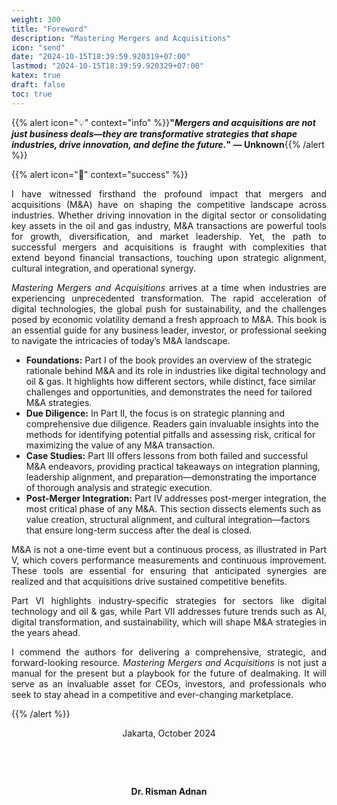 ```yaml
---
weight: 300
title: "Foreword"
description: "Mastering Mergers and Acquisitions"
icon: "send"
date: "2024-10-15T18:39:59.920319+07:00"
lastmod: "2024-10-15T18:39:59.920329+07:00"
katex: true
draft: false
toc: true
---
```

{{% alert icon="💡" context="info" %}}<strong>"<em>Mergers and acquisitions are not just business deals—they are transformative strategies that shape industries, drive innovation, and define the future.</em>" — Unknown</strong>{{% /alert %}}

{{% alert icon="📖" context="success" %}}

<p style="text-align: justify;">
I have witnessed firsthand the profound impact that mergers and acquisitions (M&A) have on shaping the competitive landscape across industries. Whether driving innovation in the digital sector or consolidating key assets in the oil and gas industry, M&A transactions are powerful tools for growth, diversification, and market leadership. Yet, the path to successful mergers and acquisitions is fraught with complexities that extend beyond financial transactions, touching upon strategic alignment, cultural integration, and operational synergy.
</p>

<p style="text-align: justify;">
<em>Mastering Mergers and Acquisitions</em> arrives at a time when industries are experiencing unprecedented transformation. The rapid acceleration of digital technologies, the global push for sustainability, and the challenges posed by economic volatility demand a fresh approach to M&A. This book is an essential guide for any business leader, investor, or professional seeking to navigate the intricacies of today’s M&A landscape.
</p>

- **Foundations:** Part I of the book provides an overview of the strategic rationale behind M&A and its role in industries like digital technology and oil & gas. It highlights how different sectors, while distinct, face similar challenges and opportunities, and demonstrates the need for tailored M&A strategies.
- **Due Diligence:** In Part II, the focus is on strategic planning and comprehensive due diligence. Readers gain invaluable insights into the methods for identifying potential pitfalls and assessing risk, critical for maximizing the value of any M&A transaction.
- **Case Studies:** Part III offers lessons from both failed and successful M&A endeavors, providing practical takeaways on integration planning, leadership alignment, and preparation—demonstrating the importance of thorough analysis and strategic execution.
- **Post-Merger Integration:** Part IV addresses post-merger integration, the most critical phase of any M&A. This section dissects elements such as value creation, structural alignment, and cultural integration—factors that ensure long-term success after the deal is closed.

<p style="text-align: justify;">
M&A is not a one-time event but a continuous process, as illustrated in Part V, which covers performance measurements and continuous improvement. These tools are essential for ensuring that anticipated synergies are realized and that acquisitions drive sustained competitive benefits.
</p>

<p style="text-align: justify;">
Part VI highlights industry-specific strategies for sectors like digital technology and oil & gas, while Part VII addresses future trends such as AI, digital transformation, and sustainability, which will shape M&A strategies in the years ahead.
</p>

<p style="text-align: justify;">
I commend the authors for delivering a comprehensive, strategic, and forward-looking resource. <em>Mastering Mergers and Acquisitions</em> is not just a manual for the present but a playbook for the future of dealmaking. It will serve as an invaluable asset for CEOs, investors, and professionals who seek to stay ahead in a competitive and ever-changing marketplace.
</p>

{{% /alert %}}

<center>

Jakarta, October 2024

&nbsp;

&nbsp;

<strong>Dr. Risman Adnan</strong>

</center>
